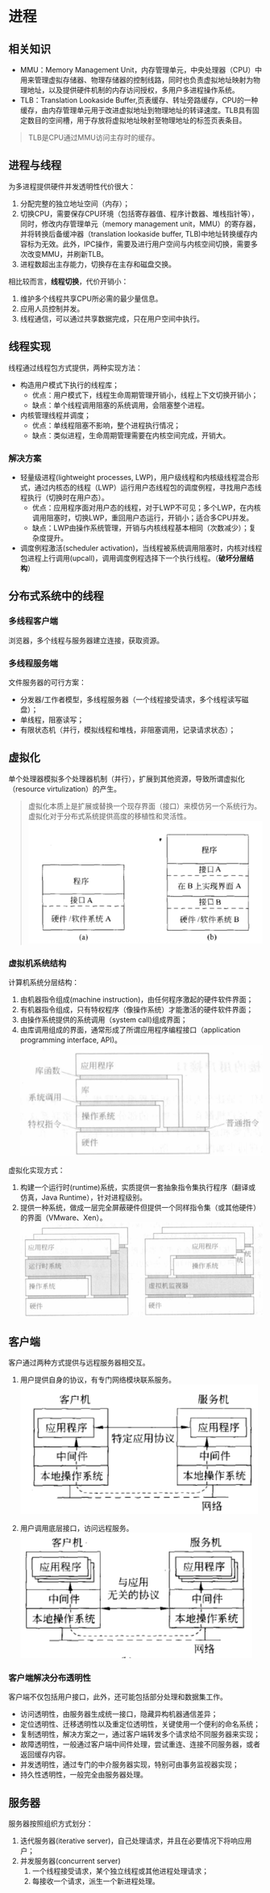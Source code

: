# 进程
## 相关知识
- MMU：Memory Management Unit，内存管理单元，中央处理器（CPU）中用来管理虚拟存储器、物理存储器的控制线路，同时也负责虚拟地址映射为物理地址，以及提供硬件机制的内存访问授权，多用户多进程操作系统。
- TLB：Translation Lookaside Buffer,页表缓存、转址旁路缓存，CPU的一种缓存，由内存管理单元用于改进虚拟地址到物理地址的转译速度。TLB具有固定数目的空间槽，用于存放将虚拟地址映射至物理地址的标签页表条目。

> TLB是CPU通过MMU访问主存时的缓存。

## 进程与线程
为多进程提供硬件并发透明性代价很大：
1. 分配完整的独立地址空间（内存）；
2. 切换CPU，需要保存CPU环境（包括寄存器值、程序计数器、堆栈指针等），同时，修改内存管理单元（memory management unit，MMU）的寄存器，并将转换后备缓冲器（translation lookaside buffer, TLB)中地址转换缓存内容标为无效。此外，IPC操作，需要及进行用户空间与内核空间切换，需要多次改变MMU，并刷新TLB。
3. 进程数超出主存能力，切换存在主存和磁盘交换。
    
相比较而言，**线程切换**，代价开销小：
1. 维护多个线程共享CPU所必需的最少量信息。
2. 应用人员控制并发。
3. 线程通信，可以通过共享数据完成，只在用户空间中执行。

## 线程实现
线程通过线程包方式提供，两种实现方法：
- 构造用户模式下执行的线程库；
    - 优点：用户模式下，线程生命周期管理开销小，线程上下文切换开销小；
    - 缺点：单个线程调用阻塞的系统调用，会阻塞整个进程。
- 内核管理线程并调度；
    - 优点：单线程阻塞不影响，整个进程执行情况；
    - 缺点：类似进程，生命周期管理需要在内核空间完成，开销大。

### 解决方案
- 轻量级进程(lightweight processes, LWP)，用户级线程和内核级线程混合形式，通过内核态的线程（LWP）运行用户态线程包的调度例程，寻找用户态线程执行（切换时在用户态）。
    - 优点：应用程序面对用户态的线程，对于LWP不可见；多个LWP，在内核调用阻塞时，切换LWP，重回用户态运行，开销小；适合多CPU并发。
    - 缺点：LWP由操作系统管理，开销与内核线程基本相同（次数减少）；复杂度提升。
- 调度例程激活(scheduler activation)，当线程被系统调用阻塞时，内核对线程包进程上行调用(upcall)，调用调度例程选择下一个执行线程。（**破坏分层结构**）

## 分布式系统中的线程
### 多线程客户端
浏览器，多个线程与服务器建立连接，获取资源。

### 多线程服务端
文件服务器的可行方案：
- 分发器/工作者模型，多线程服务器（一个线程接受请求，多个线程读写磁盘）；
- 单线程，阻塞读写；
- 有限状态机（并行，模拟线程和堆栈，非阻塞调用，记录请求状态）；

## 虚拟化
单个处理器模拟多个处理器机制（并行），扩展到其他资源，导致所谓虚拟化（resource virtulization）的产生。
> 虚拟化本质上是扩展或替换一个现存界面（接口）来模仿另一个系统行为。
> 虚拟化对于分布式系统提供高度的移植性和灵活性。 <br>
![](/images/ds/virtulization.PNG)

### 虚拟机系统结构
计算机系统分层结构：
1. 由机器指令组成(machine instruction)，由任何程序激起的硬件软件界面；
2. 有机器指令组成，只有特权程序（像操作系统）才能激活的硬件软件界面；
3. 由操作系统提供的系统调用（system call)组成界面；
4. 由库调用组成的界面，通常形成了所谓应用程序编程接口（application programming interface, API)。<br>
![](/images/ds/os-interfaces.PNG)

虚拟化实现方式：
1. 构建一个运行时(runtime)系统，实质提供一套抽象指令集执行程序（翻译或仿真，Java Runtime），针对进程级别。
2. 提供一种系统，做成一层完全屏蔽硬件但提供一个同样指令集（或其他硬件）的界面（VMware、Xen）。<br>
![](/images/ds/vm.PNG)

## 客户端
客户通过两种方式提供与远程服务器相交互。
1. 用户提供自身的协议，有专门网络模块联系服务。<br>
![](/images/ds/client-1.PNG)

2. 用户调用底层接口，访问远程服务。<br>
![](/images/ds/client-2.PNG)

### 客户端解决分布透明性
客户端不仅包括用户接口，此外，还可能包括部分处理和数据集工作。
- 访问透明性，由服务器生成统一接口，隐藏异构机器通信差异；
- 定位透明性、迁移透明性以及重定位透明性，关键使用一个便利的命名系统；
- 复制透明性，解决方案之一，通过客户端转发多个请求给不同服务器来实现；
- 故障透明性，一般通过客户端中间件处理，尝试重连、连接不同服务器，或者返回缓存内容。
- 并发透明性，通过专门的中介服务器实现，特别可由事务监视器实现；
- 持久性透明性，一般完全由服务器处理。

## 服务器
服务器按照组织方式划分：
1. 迭代服务器(iterative server)，自己处理请求，并且在必要情况下将响应用户；
2. 并发服务器(concurrent server)
    1. 一个线程接受请求，某个独立线程或其他进程处理请求；
    2. 每接收一个请求，派生一个新进程处理。













